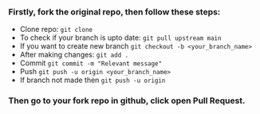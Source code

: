### Firstly, fork the original repo, then follow these steps:

- Clone repo: 
`git clone`
- To check if your branch is upto date: 
`git pull upstream main`
- If you want to create new branch
`git checkout -b <your_branch_name>`
- After making changes:
`git add .` 
- Commit
`git commit -m "Relevant message"`
- Push 
`git push -u origin <your_branch_name>`
- If branch not made then
`git push -u origin`

### Then go to your fork repo in github, click open Pull Request.
